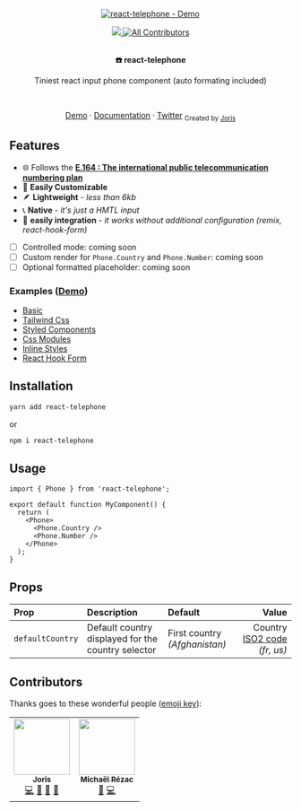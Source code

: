 <p align="center"><a href="https://react-telephone.joris.re/"><img alt="react-telephone - Demo" src="https://github.com/jorisre/react-telephone/raw/main/examples/public/cover.gif"/></a></p>

<p align="center">
  <a href="https://bundlephobia.com/result?p=react-telephone">
    <img src="https://img.shields.io/bundlephobia/minzip/react-telephone?style=for-the-badge" />
  </a>
  <a href="#contributors-">
    <img alt="All Contributors"  src="https://img.shields.io/badge/all_contributors-2-black.svg?style=for-the-badge" />
  </a>
</p>
<br />
<div align="center"><strong>☎️ react-telephone</strong></div>
<p align="center">
Tiniest react input phone component (auto formating included)
</p>

<br />
<p align="center">
<a href="https://react-telephone.joris.re">Demo</a> 
<span> · </span>
  <a href="https://github.com/jorisre/react-telephone#installation">Documentation</a> 
<span> · </span>
<a href="https://twitter.com/_jorisre">Twitter</a>
  <sub>Created by <a href="https://joris.re">Joris</a></sub>
</p>

## Features

- 🌐 Follows the **[E.164 : The international public telecommunication numbering plan](https://www.itu.int/rec/T-REC-E.164-201011-I/en)**
- 🎨 **Easily Customizable**
- 🪶 **Lightweight** - _less than 6kb_
- 📞 **Native** - _it's just a HMTL input_
- 🔌 **easily integration** - _it works without additional configuration (remix, react-hook-form)_
- [ ] Controlled mode: coming soon
- [ ] Custom render for `Phone.Country` and `Phone.Number`: coming soon
- [ ] Optional formatted placeholder: coming soon

### Examples (<a href="https://react-telephone.joris.re">Demo</a>)

- [Basic](https://github.com/jorisre/react-telephone/blob/main/examples/src/components/samples/Basic.tsx)
- [Tailwind Css](https://github.com/jorisre/react-telephone/blob/main/examples/src/components/samples/Tailwind.tsx)
- [Styled Components](https://github.com/jorisre/react-telephone/blob/main/examples/src/components/samples/StyledComponents.tsx)
- [Css Modules](https://github.com/jorisre/react-telephone/blob/main/examples/src/components/samples/CssModules.tsx)
- [Inline Styles](https://github.com/jorisre/react-telephone/blob/main/examples/src/components/samples/InlineStyles.tsx)
- [React Hook Form](https://github.com/jorisre/react-telephone/blob/main/examples/src/components/samples/ReactHookForm.tsx)

## Installation

```sh
yarn add react-telephone
```

or

```sh
npm i react-telephone
```

## Usage

```tsx
import { Phone } from 'react-telephone';

export default function MyComponent() {
  return (
    <Phone>
      <Phone.Country />
      <Phone.Number />
    </Phone>
  );
}
```

## Props

| Prop             | Description                                        | Default                       |                                                                    Value |
| :--------------- | :------------------------------------------------- | :---------------------------- | -----------------------------------------------------------------------: |
| `defaultCountry` | Default country displayed for the country selector | First country _(Afghanistan)_ | Country [ISO2 code](https://en.wikipedia.org/wiki/ISO_3166-2) _(fr, us)_ |

## Contributors

Thanks goes to these wonderful people ([emoji key](https://allcontributors.org/docs/en/emoji-key)):

<!-- ALL-CONTRIBUTORS-LIST:START - Do not remove or modify this section -->
<!-- prettier-ignore-start -->
<!-- markdownlint-disable -->
<table>
  <tr>
    <td align="center"><a href="http://joris.re"><img src="https://avatars.githubusercontent.com/u/7545547?v=4?s=100" width="100px;" alt=""/><br /><sub><b>Joris</b></sub></a><br /><a href="https://github.com/jorisre/react-telephone/commits?author=jorisre" title="Code">💻</a> <a href="https://github.com/jorisre/react-telephone/commits?author=jorisre" title="Documentation">📖</a> <a href="#ideas-jorisre" title="Ideas, Planning, & Feedback">🤔</a> <a href="https://github.com/jorisre/react-telephone/pulls?q=is%3Apr+reviewed-by%3Ajorisre" title="Reviewed Pull Requests">👀</a></td>
    <td align="center"><a href="https://github.com/Kcazer"><img src="https://avatars.githubusercontent.com/u/609420?v=4?s=100" width="100px;" alt=""/><br /><sub><b>Michaël Rézac</b></sub></a><br /><a href="#ideas-Kcazer" title="Ideas, Planning, & Feedback">🤔</a> <a href="https://github.com/jorisre/react-telephone/commits?author=Kcazer" title="Code">💻</a></td>
  </tr>
</table>

<!-- markdownlint-restore -->
<!-- prettier-ignore-end -->

<!-- ALL-CONTRIBUTORS-LIST:END -->

